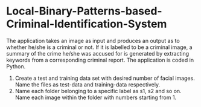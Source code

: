 # Local-Binary-Patterns-based-Criminal-Identification-System
The application takes an image as input and produces an output as to whether he/she is a criminal or not. If it is labelled to be a criminal image, a summary of the crime he/she was accused for is generated by extracting keywords from a corresponding criminal report. The application is coded in Python. 
1) Create a test and training data set with desired number of facial images. Name the files as test-data and training-data respectively. 
2) Name each folder belonging to a specific label as s1, s2 and so on. Name each image within the folder with numbers starting from 1. 
